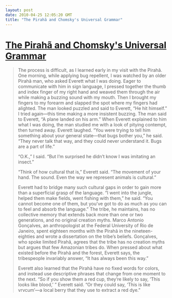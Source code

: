 ```yaml
---
layout: post
date: 2010-04-25 12:05:20 GMT
title: "The Pirahã and Chomsky's Universal Grammar"
---
```

# [The Pirahã and Chomsky's Universal Grammar](http://www.newyorker.com/reporting/2007/04/16/070416fa_fact_colapinto?printable=true)

> The process is difficult, as I learned early in my visit with the Pirahã. One morning, while applying bug repellent, I was watched by an older Pirahã man, who asked Everett what I was doing. Eager to communicate with him in sign language, I pressed together the thumb and index finger of my right hand and weaved them through the air while making a buzzing sound with my mouth. Then I brought my fingers to my forearm and slapped the spot where my fingers had alighted. The man looked puzzled and said to Everett, “He hit himself.” I tried again—this time making a more insistent buzzing. The man said to Everett, “A plane landed on his arm.” When Everett explained to him what I was doing, the man studied me with a look of pitying contempt, then turned away. Everett laughed. “You were trying to tell him something about your general state—that bugs bother you,” he said. “They never talk that way, and they could never understand it. Bugs are a part of life.”
>
> “O.K.,” I said. “But I’m surprised he didn’t know I was imitating an insect.”
>
> “Think of how cultural that is,” Everett said. “The movement of your hand. The sound. Even the way we represent animals is cultural.”
>
> Everett had to bridge many such cultural gaps in order to gain more than a superficial grasp of the language. “I went into the jungle, helped them make fields, went fishing with them,” he said. “You cannot become one of them, but you’ve got to do as much as you can to feel and absorb the language.” The tribe, he maintains, has no collective memory that extends back more than one or two generations, and no original creation myths. Marco Antonio Gonçalves, an anthropologist at the Federal University of Rio de Janeiro, spent eighteen months with the Pirahã in the nineteen-eighties and wrote a dissertation on the tribe’s beliefs. Gonçalves, who spoke limited Pirahã, agrees that the tribe has no creation myths but argues that few Amazonian tribes do. When pressed about what existed before the Pirahã and the forest, Everett says, the tribespeople invariably answer, “It has always been this way.”
>
> Everett also learned that the Pirahã have no fixed words for colors, and instead use descriptive phrases that change from one moment to the next. “So if you show them a red cup, they’re likely to say, ‘This looks like blood,’ ” Everett said. “Or they could say, ‘This is like vrvcum’—a local berry that they use to extract a red dye.”
